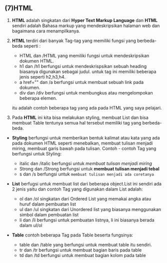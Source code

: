 ## (7)HTML

1. **HTML** adalah singkatan dari **Hyper Text Markup Language** dan **HTML** sendiri adalah Bahasa markup yang mendeskripsikan halaman web dan bagaimana cara menampilkanya. 

2. **HTML** terdiri dari banyak Tag-tag yang memiliki fungsi yang berbeda-beda seperti :
    - HTML dan /HTML yang memiliki fungsi untuk mendeskripsikan dokumen HTML.
    - h1 dan /h1 berfungsi untuk mendeskrispsikan sebuah heading biasanya digunakan sebagai judul. untuk tag ini memiliki beberapa jenis seperti h2,h3,h4.
    - a href="" dan /a berfungsi untuk membuat sebuah link pada dokumen.
    - div dan /div berfungsi untuk membungkus atau mengelompokan beberapa elemen.


    itu adalah contoh beberapa tag yang ada pada HTML yang saya pelajari. 

3. Pada **HTML** ini kita bisa melakukan styling, membuat List dan bisa membuat Table tentunya semua hal tersebut memiliki tag yang berbeda-beda.

+ **Styling** berfungsi untuk memberikan bentuk kalimat atau kata yang ada pada dokumen HTML seperti menebalkan, membuat tulisan menjadi miring, membuat garis bawah pada tulisan. Contoh - contoh Tag yang berfungsi untuk Styling:

    - italic dan /italic berfungsi untuk *membuat tulisan menjadi miring*
    - Strong dan /Strong berfungsi untuk **membuat tulisan menjadi tebal**
    - s dan /s berfungsi untuk ``membuat tulisan menjadi ada coretanya ``

+ **List** berfugsi untuk membuat list dari beberapa object.List ini sendiri ada 2 jenis yaitu dan   contoh Tag yang digunakan dalam List adalah:

    - ol dan /ol singkatan dari Ordered List yang memakai angka atau huruf dalam pembuatan list 
    - ul dan /ul singkatan dari Unordered list yang biasanya menggunakan simbol dalam pembuatan list
    - li dan /li berfungsi untuk pembuatan listnya, li ini biasanya berada dalam ul/ol

+ **Table** contoh beberapa Tag pada Table beserta fungsinya:

   - table dan /table yang berfungsi untuk membuat table itu sendiri. 
   - tr dan /tr berfungsi untuk membuat bagian baris pada table
   - td dan /td berfungsi untuk membuat bagian kolom pada table

